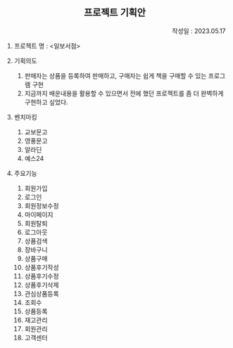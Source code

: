 <div align="center">
    <h2>프로젝트 기획안</h2>
</div>
<div align="right">
    작성일 : 2023.05.17
</div>

1. 프로젝트 명 : <일보서점>

1. 기획의도
   1. 판매자는 상품을 등록하여 판매하고, 구매자는 쉽게 책을 구매할 수 있는 프로그램 구현 
   1. 지금까지 배운내용을 활용할 수 있으면서 전에 했던 프로젝트를 좀 더 완벽하게 구현하고 싶었다.

1. 벤치마킹
   1. 교보문고
   1. 영풍문고
   1. 알라딘
   1. 예스24

1. 주요기능
   1. 회원가입
   1. 로그인
   1. 회원정보수정
   1. 마이페이지
   1. 회원탈퇴
   1. 로그아웃
   1. 상품검색
   1. 장바구니
   1. 상품구매
   1. 상품후기작성
   1. 상품후기수정
   1. 상품후기삭제
   1. 관심상품등록
   1. 조회수
   1. 상품등록
   1. 재고관리
   1. 회원관리
   1. 고객센터